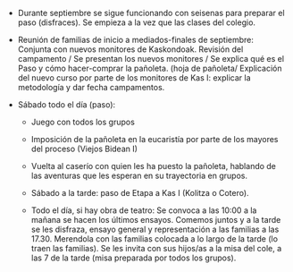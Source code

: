 [nombre]: <> (Hasta el paso...)
[sidebar]: <> (Pre-paso)
[icon]: <> (fa-mountain-sun)
[exit]: <> (exit)

- Durante septiembre se sigue funcionando con seisenas para preparar el paso (disfraces). Se empieza a la vez que las clases del colegio.

- Reunión de familias de inicio a mediados-finales de septiembre: Conjunta con nuevos monitores de Kaskondoak. Revisión del campamento / Se presentan los nuevos monitores / Se explica qué es el Paso y cómo hacer-comprar la pañoleta. (hoja de pañoleta/ Explicación del nuevo curso por parte de los monitores de Kas I: explicar la metodología y dar fecha campamentos.

- Sábado todo el día (paso):

    - Juego con todos los grupos

    - Imposición de la pañoleta en la eucaristía por parte de los mayores del proceso (Viejos Bidean I)

    - Vuelta al caserío con quien les ha puesto la pañoleta, hablando de las aventuras que les esperan en su trayectoria en grupos.

    - Sábado a la tarde: paso de Etapa a Kas I (Kolitza o Cotero).

    - Todo el día, si hay obra de teatro: Se convoca a las 10:00 a la mañana se hacen los últimos ensayos. Comemos juntos y a la tarde se les disfraza, ensayo general y representación a las familias a las 17.30. Merendola con las familias colocada a lo largo de la tarde (lo traen las familias). Se les invita con sus hijos/as a la misa del cole, a las 7 de la tarde (misa preparada por todos los grupos).